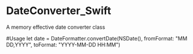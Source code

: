 # DateConverter_Swift
A memory effective date converter class

#Usage
let date = DateFormatter.convertDate(NSDate(), fromFormat: "MM DD,YYYY", toFormat: "YYYY-MM-DD HH:MM")
